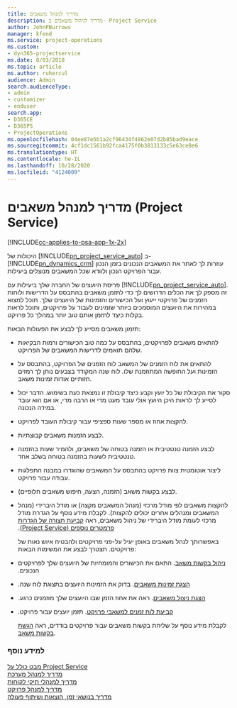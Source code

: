 ```yaml
---
title: מדריך למנהל משאבים
description: מדריך לניהול משאבים ב- Project Service
author: JohnPBurrows
manager: kfend
ms.service: project-operations
ms.custom:
- dyn365-projectservice
ms.date: 8/03/2018
ms.topic: article
ms.author: ruhercul
audience: Admin
search.audienceType:
- admin
- customizer
- enduser
search.app:
- D365CE
- D365PS
- ProjectOperations
ms.openlocfilehash: 04ee87e5b1a2cf96434f4862e07d2b85bad9eace
ms.sourcegitcommit: 4cf1dc1561b92fca4175f0b3813133c5e63ce8e6
ms.translationtype: HT
ms.contentlocale: he-IL
ms.lasthandoff: 10/28/2020
ms.locfileid: "4124009"
---
```

# <a name="resource-manager-guide-project-service"></a>מדריך למנהל משאבים (Project Service)

[!INCLUDE[cc-applies-to-psa-app-1x-2x](../includes/cc-applies-to-psa-app-1x-2x.md)]

היכולות של [!INCLUDE[pn_project_service_auto](../includes/pn-project-service-auto.md)] ב- [!INCLUDE[pn_dynamics_crm](../includes/pn-dynamics-crm.md)] עוזרות לך לאתר את המשאבים הנכונים בזמן הנכון עבור הפרויקט הנכון ולוודא שכל המשאבים מנוצלים ביעילות.  
  
 פריסת היועצים של החברה שלך ביעילות עם [!INCLUDE[pn_project_service_auto](../includes/pn-project-service-auto.md)]. זה מספק לך את הכלים הדרושים לך כדי לתזמן משאבים בהתבסס על הדרישות ולוחות הזמנים של פרויקטי ייעוץ ועל הכישורים והזמינות של היועצים שלך. תוכל למצוא במהירות את היועצים המוסמכים ביותר שזמינים לעבוד על פרויקטים, ותוכל לראות בקלות כיצד לתזמן אותם טוב יותר במהלך כל פרויקט.  
  
 תזמון משאבים מסייע לך לבצע את הפעולות הבאות:  
  
- להתאים משאבים לפרויקטים, בהתבסס על כמה טוב הכישורים ורמות הבקיאות שלהם תואמים לדרישות המשאבים של הפרויקט.  
  
- להתאים את לוח הזמנים של המשאב לוח הזמנים של הפרויקט, בהתבסס על הזמינות ועל החופשה המתוזמנת שלו. לוח שנה המקודד בצבעים נותן לך רמזים חזותיים אודות זמינות משאב.  
  
- סקור את הקיבולת של כל יועץ וקבע כיצד קיבולת זו נמצאת כעת בשימוש. הדבר יכול לסייע לך לראות היכן היועץ אולי עובד מעט מדי או הרבה מדי, או אם הוא עובד במידה הנכונה.  
  
- להקצות אחוז או מספר שעות ספציפי עבור קיבולת העובד לפרויקט.  
  
- לבצע הזמנות משאבים קבוצתיות.  
  
- לבצע ‏‫הזמנה טנטטיבית‬‬ או הזמנה בטוחה של משאבים, ולהמיר שעות בהזמנה טנטטיבית‬‬ לשעות בהזמנה בטוחה בשלב אחד.  
  
- ליצור אוטומטית צוות פרויקט בהתבסס על המשאבים שהוגדרו במבנה התפלגות עבודה עבור פרויקט.  
  
- לבצע בקשות משאב (הזמנה, הצעה, חיפוש משאבים חלופיים).  
  
- להקצות משאבים לפי מודל מרכזי (מנהל המשאבים מקצה) או מודל היברידי (מנהל המשאבים ומנהלים אחרים יכולים להקצות). ‏‫לקבלת מידע נוסף על הגדרת מודל מרכזי לעומת מודל היברידי של ניהול משאבים, ראה [‏‫קביעת תצורה של הגדרות פרמטרים נוספים‬ (Project Service)](../psa/configure-additional-parameters-settings.md).  
  
  באפשרותך לנהל משאבים באופן יעיל על-פני פרויקטים ולהבטיח איוש נאות של פרויקטים. תצטרך לבצע את המשימות הבאות:  
  
- [‏‫ניהול בקשות משאב](../psa/manage-resource-requests.md). התאם את הכישורים והמומחיות של היועצים שלך לפרויקטים הנכונים.  
  
- [‏‫הצגת זמינות משאבים](../psa/view-resource-availability.md). בדוק את הזמינות היועצים בתצוגת לוח שנה.  
  
- [‏‫הצגת ניצול משאבים](../psa/view-resource-utilization.md). ראה את אחוז הזמן שבו היועצים שלך מוזמנים כרגע.  
  
- [‏‫קביעת לוח זמנים למשאבי פרויקט](../psa/schedule-resources-project.md). תזמן יועצים עבור פרויקט.  
  
  לקבלת מידע נוסף על שליחת בקשות משאבים עבור פרויקטים בודדים, ראה [הגשת בקשות משאב](../psa/submit-resource-requests.md).  
  
### <a name="see-also"></a>למידע נוסף  
 [מבט כולל על Project Service](../psa/overview.md)   
 [מדריך למנהל מערכת](../psa/admin-guide.md)   
 [מדריך למנהלי תיקי לקוחות](../psa/account-manager-guide.md)   
 [מדריך למנהל פרויקט](../psa/project-manager-guide.md)   
 [‏‫מדריך בנושאי זמן, הוצאות ושיתוף פעולה](../psa/time-expense-collaboration-guide.md)
